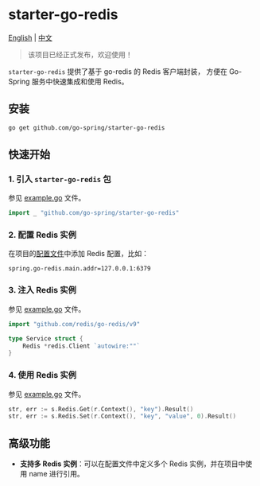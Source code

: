 # starter-go-redis

[English](README.md) | [中文](README_CN.md)

> 该项目已经正式发布，欢迎使用！

`starter-go-redis` 提供了基于 go-redis 的 Redis 客户端封装，
方便在 Go-Spring 服务中快速集成和使用 Redis。

## 安装

```bash
go get github.com/go-spring/starter-go-redis
```

## 快速开始

### 1. 引入 `starter-go-redis` 包

参见 [example.go](example/example.go) 文件。

```go
import _ "github.com/go-spring/starter-go-redis"
```

### 2. 配置 Redis 实例

在项目的[配置文件](example/conf/app.properties)中添加 Redis 配置，比如：

```properties
spring.go-redis.main.addr=127.0.0.1:6379
```

### 3. 注入 Redis 实例

参见 [example.go](example/example.go) 文件。

```go
import "github.com/redis/go-redis/v9"

type Service struct {
    Redis *redis.Client `autowire:""`
}
```

### 4. 使用 Redis 实例

参见 [example.go](example/example.go) 文件。

```go
str, err := s.Redis.Get(r.Context(), "key").Result()
str, err := s.Redis.Set(r.Context(), "key", "value", 0).Result()
```

## 高级功能

* **支持多 Redis 实例**：可以在配置文件中定义多个 Redis 实例，并在项目中使用 name 进行引用。
